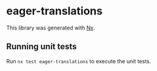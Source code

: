 # eager-translations

This library was generated with [Nx](https://nx.dev).

## Running unit tests

Run `nx test eager-translations` to execute the unit tests.
